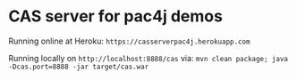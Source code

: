 # CAS server for pac4j demos

Running online at Heroku: `https://casserverpac4j.herokuapp.com`

Running locally on `http://localhost:8888/cas` via: `mvn clean package; java -Dcas.port=8888 -jar target/cas.war`
